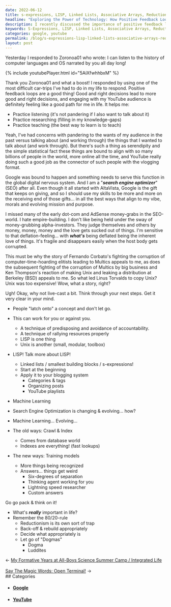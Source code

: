 ```yaml
---
date: 2022-06-12
title: s-expressions, LISP, Linked Lists, Associative Arrays, Reductionism, Luddites & Dogma
headline: "Exploring the Power of Technology: How Positive Feedback Loops and Google Connect the Global Digital Nervous System"
description: I recently discussed the importance of positive feedback loops and engaging with my YouTube audience, as well as the role of Google in the global digital nervous system. As a search engine optimizer, I also touched on the importance of serendipity in aligning. Come join me in exploring the power of technology and the possibilities it offers.
keywords: S-Expressions, LISP, Linked Lists, Associative Arrays, Reductionism, Luddites, Dogma, Positive Feedback Loops, YouTube, Google, Global Digital Nervous System, Search Engine Optimizer, Serendipity, Aligning
categories: google, youtube
permalink: /blog/s-expressions-lisp-linked-lists-associative-arrays-reductionism-luddites-dogma/
layout: post
---
```



Yesterday I responded to Zoronoa01 who wrote: I can listen to the history of
computer languages and OS narrated by you all day long!

{% include youtubePlayer.html id="5AiXfwhhbxM" %}

Thank you Zoronoa01 and what a boost! I responded by using one of the most
difficult car-trips I've had to do in my life to respond. Positive feedback
loops are a good thing! Good and right decisions lead to more good and right
decisions, and engaging with my YouTube audience is definitely feeling like a
good path for me in life. It helps me:

- Practice listening (it's not pandering if I also want to talk about it)
- Practice researching (filling in my knowledge-gaps)
- Practice teaching (the best way to learn is to teach)

Yeah, I've had concerns with pandering to the wants of my audience in the past
versus talking about (and working through) the things that I wanted to talk
about (and work through). But there's such a thing as serendipity and the
simple statistical fact these things are bound to align with so many billions
of people in the world, more online all the time, and YouTube really doing such
a good job as the connector of such people with the vlogging format.

Google was bound to happen and something needs to serve this function in the
global digital nervous system. And I am a "***search engine optimizer***" (SEO)
after all. Even though it all started with AltaVista, Google is the gift that
keeps on giving, and so I should use my skills to be more and more on the
receiving end of those gifts... in all the best ways that align to my vibe,
morals and evolving mission and purpose.

I missed many of the early dot-com and AdSense money-grabs in the SEO-world. I
hate empire-building. I don't like being held under the sway of money-grubbing
alpha-investors. They judge themselves and others by money, money, money and
the love gets sucked out of things. I'm sensitive to that deflation-feeling...
with ***what's*** being deflated being the inherent love of things. It's
fragile and disappears easily when the host body gets corrupted.

This must be why the story of Fernando Corbato's fighting the corruption of
computer-time-hoarding elitists leading to Multics appeals to me, as does the
subsequent fighting of the corruption of Multics by big business and Ken
Thompson's reaction of making Unix and leaking a distribution at Berkeley (BSD)
appeals to me. So what led Linus Torvalds to copy Unix? Unix was too expensive!
Wow, what a story, right?

Ugh! Okay, why not live-cast a bit. Think through your next steps. Get it very
clear in your mind.

- People "latch onto" a concept and don't let go.
- This can work for you or against you.
  - A technique of predisposing and avoidance of accountability.
  - A technique of rallying resources properly
  - LISP is one thing
  - Unix is another (small, modular, toolbox)
- LISP! Talk more about LISP!
  - Linked lists / smallest building blocks / s-expressions!
  - Start at the beginning
  - Apply it to your blogging system
    - Categories & tags
    - Organizing posts
    - YouTube playlists

- Machine Learning

- Search Engine Optimization is changing & evolving... how?
- Machine Learning... Evolving...
- The old ways: Crawl & Index
  - Comes from database world
  - Indexes are everything! (fast lookups)
- The new ways: Training models
  - More things being recognized
  - Answers... things get weird
    - Six-degrees of separation
    - Thinking agent working for you
    - Lightning speed researcher
    - Custom answers

Go go pack & think on it!
- What's ***really*** important in life?
- Remember the 80/20-rule
  - Reductionism is its own sort of trap
  - Back-off & rebuild appropriately
  - Decide what appropriately is
  - Let go of "Dogmas"
    - Dogma
    - Luddites


<div class="post-nav"><div class="post-nav-prev"><span class="arrow">&larr;&nbsp;</span><a href="/blog/my-formative-years-at-all-boys-science-summer-camp-integrated-life">My Formative Years at All-Boys Science Summer Camp / Integrated Life</a></div> &nbsp; <div class="post-nav-next"><a href="/blog/say-the-magic-words-open-terminal">Say The Magic Words: Open Terminal!</a><span class="arrow">&nbsp;&rarr;</span></div></div>
## Categories

<ul>
<li><h4><a href='/google/'>Google</a></h4></li>
<li><h4><a href='/youtube/'>YouTube</a></h4></li></ul>
